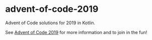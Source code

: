 # advent-of-code-2019
Advent of Code solutions for 2019 in Kotlin.

See [Advent of Code 2019](https://adventofcode.com/2019) for more information and to join in the fun!
